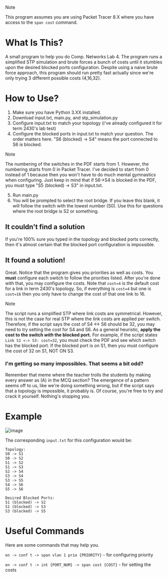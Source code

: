 > [!NOTE]  
> This program assumes you are using Packet Tracer 8.X where you have access to the `span cost` command. 

# What Is This?
A small program to help you do Comp. Networks Lab 4. The program runs a simplified STP simulation and brute forces a bunch of costs until it stumbles upon the desired blocked ports configuration. Despite using a naive brute force approach, this program should run pretty fast actually since we're only trying 3 different possible costs (4,16,32).

# How to Use?
1. Make sure you have Python 3.XX installed.
2. Download input.txt, main.py, and stp_simulation.py
3. Configure input.txt to match your topology (i've already configured it for term 2430's lab test)
4. Configure the blocked ports in input.txt to match your question. The order matters here. "S6 (blocked) -> S4" means the port connected to S6 is blocked.

> [!NOTE]  
> The numbering of the switches in the PDF starts from 1. However, the numbering starts from 0 in Packet Tracer. I've decided to start from 0 instead of 1 because then you won't have to do much mental gymnastics when configuring. Just keep in mind that if S6->S4 is blocked in the PDF, you must type "S5 (blocked) -> S3" in input.txt.

5. Run main.py
6. You will be prompted to select the root bridge. If you leave this blank, it will follow the switch with the lowest number (S0). Use this for questions where the root bridge is S2 or something.

## It couldn't find a solution
If you're 100% sure you typed in the topology and blocked ports correctly, then it's almost certain that the blocked port configuration is impossible.

## It found a solution!
Great. Notice that the program gives you priorities as well as costs. You **must** configure each switch to follow the priorities listed. After you're done with that, you may configure the costs. Note that `cost=4` is the default cost for a link in term 2430's topology. So, if everything is `cost=4` but one is `cost=16` then you only have to change the cost of that one link to 16.

> [!NOTE]  
> The script runs a simplified STP where link costs are symmetrical. However, this is not the case for real STP where the link costs are applied per switch. Therefore, if the script says the cost of S4 <-> S6 should be 32, you may need to try setting the cost for S4 and S6. As a general heuristic, **apply the cost to the switch *with* the blocked port.** For example, if the script states `Link S1 <-> S3: cost=32`, you must check the PDF and see which switch has the blocked port. If the blocked port is on S1, then you must configure the cost of 32 on S1, NOT ON S3.

### I'm getting so many impossibles. That seems a bit odd?
Remember that meme where the teacher trolls the students by making every answer as (A) in the MCQ section? The emergence of a pattern seems off to us, like we're doing something wrong, but if the script says that a topology is impossible, it probably is. Of course, you're free to try and crack it yourself. Nothing's stopping you.

# Example
![image](https://github.com/user-attachments/assets/8e45b41b-7b2e-433e-9390-2d795aa027fa)

The corresponding `input.txt` for this configuration would be:
```
Topology:
S0 -> S1
S0 -> S2
S1 -> S2
S1 -> S3
S2 -> S4
S3 -> S4
S3 -> S5
S4 -> S6
S5 -> S6

Desired Blocked Ports:
S1 (blocked) -> S2
S1 (blocked) -> S3
S3 (blocked) -> S5
```

# Useful Commands
Here are some commands that may help you.

`en -> conf t -> span vlan 1 prio {PRIORITY}` - for configuring priority

`en -> conf t -> int {PORT_NUM} -> span cost {COST}` - for setting the costs
